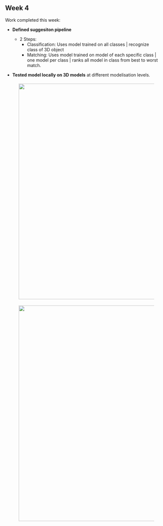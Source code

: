 
## Week 4

Work completed this week:

- **Defined suggesiton pipeline**
  - 2 Steps:
    - Classification: Uses model trained on all classes | recognize class of 3D object
    - Matching: Uses model trained on model of each specific class | one model per class | ranks all model in class from best to worst match.
  
  
    

- **Tested model locally on 3D models** at different modelisation levels.

  <div align="center" style="margin:20px"><img src="https://github.com/StanislasChaillou/Independent_Study/blob/master/Week 4/ml_chair.gif" width="700"></div>
  <div align="center" style="margin:20px"><img src="https://github.com/StanislasChaillou/Independent_Study/blob/master/Week 4/ml_boosh.gif" width="700"></div>
